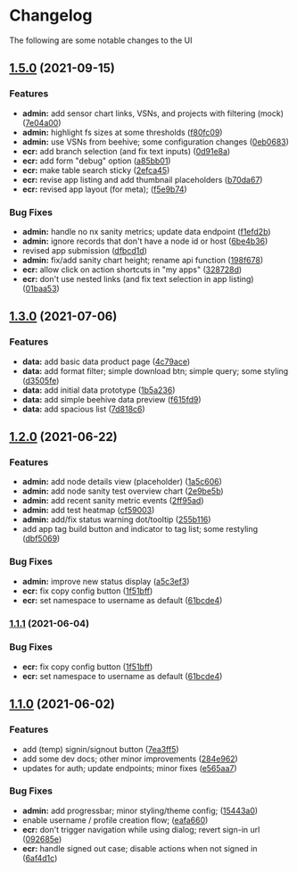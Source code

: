 # Changelog

The following are some notable changes to the UI


## [1.5.0](https://github.com/sagecontinuum/sage-gui/compare/v1.3.0...v1.5.0) (2021-09-15)


### Features

* **admin:** add sensor chart links, VSNs, and projects with filtering (mock) ([7e04a00](https://github.com/sagecontinuum/sage-gui/commit/7e04a00a22e4676f2a256e00eb14af9b4085a4f3))
* **admin:** highlight fs sizes at some thresholds ([f80fc09](https://github.com/sagecontinuum/sage-gui/commit/f80fc091c97dbeb84a9655bab51ce8cddbbc402e))
* **admin:** use VSNs from beehive; some configuration changes ([0eb0683](https://github.com/sagecontinuum/sage-gui/commit/0eb0683c2ab0fc550e5f8d37607204f79b86afb3))
* **ecr:** add branch selection (and fix text inputs) ([0d91e8a](https://github.com/sagecontinuum/sage-gui/commit/0d91e8a7f3105ea06ed0f99077309f63482c2bd0))
* **ecr:** add form "debug" option ([a85bb01](https://github.com/sagecontinuum/sage-gui/commit/a85bb01e1cf0709a958bf1828bc6c576878eee5f))
* **ecr:** make table search sticky ([2efca45](https://github.com/sagecontinuum/sage-gui/commit/2efca45cfe18034d0f19de3f287158933d3631f5))
* **ecr:** revise app listing and add thumbnail placeholders ([b70da67](https://github.com/sagecontinuum/sage-gui/commit/b70da67d1c56611a69ba0b67c7f51d3d2176c8ef))
* **ecr:** revised app layout (for meta); ([f5e9b74](https://github.com/sagecontinuum/sage-gui/commit/f5e9b74a453f45b80f1bf24bd8a7fc114f03752b))


### Bug Fixes

* **admin:** handle no nx sanity metrics; update data endpoint ([f1efd2b](https://github.com/sagecontinuum/sage-gui/commit/f1efd2b7e69cc7723d639705d040b2096aa5a988))
* **admin:** ignore records that don't have a node id or host ([6be4b36](https://github.com/sagecontinuum/sage-gui/commit/6be4b361d57cb0d1f8fd806ec691fa0415f4d45c))
* revised app submission ([dfbcd1d](https://github.com/sagecontinuum/sage-gui/commit/dfbcd1d544bd007c0947058a935702ff8caa5b47))
* **admin:** fix/add sanity chart height; rename api function ([198f678](https://github.com/sagecontinuum/sage-gui/commit/198f678dd815e6397bddf143c73d30da0e33ca22))
* **ecr:** allow click on action shortcuts in "my apps" ([328728d](https://github.com/sagecontinuum/sage-gui/commit/328728d5ec8e2ced93fa6c665c7066c5278c5773))
* **ecr:** don't use nested links (and fix text selection in app listing) ([01baa53](https://github.com/sagecontinuum/sage-gui/commit/01baa53007da9c67ce7d78d858e31bd440b70998))

## [1.3.0](https://github.com/sagecontinuum/sage-gui/compare/v1.2.0...v1.3.0) (2021-07-06)


### Features

* **data:** add basic data product page ([4c79ace](https://github.com/sagecontinuum/sage-gui/commit/4c79ace4321ec28e4139e37a99e5adb9a9121b77))
* **data:** add format filter; simple download btn; simple query; some styling ([d3505fe](https://github.com/sagecontinuum/sage-gui/commit/d3505fed7ac69f355e643420e4a7340bb9308862))
* **data:** add initial data prototype ([1b5a236](https://github.com/sagecontinuum/sage-gui/commit/1b5a2362e1ad4415b2fd6764130b9b87f2d41f20))
* **data:** add simple beehive data preview ([f615fd9](https://github.com/sagecontinuum/sage-gui/commit/f615fd9a3e4c3b6650f2bca7af0848d56e696267))
* **data:** add spacious list ([7d818c6](https://github.com/sagecontinuum/sage-gui/commit/7d818c60e779a7a7c385de39d33ae186169132e9))

## [1.2.0](https://github.com/sagecontinuum/sage-gui/compare/v1.1.0...v1.2.0) (2021-06-22)


### Features

* **admin:** add node details view (placeholder) ([1a5c606](https://github.com/sagecontinuum/sage-gui/commit/1a5c6069e533c98d8054de607cb88c95dc63b027))
* **admin:** add node sanity test overview chart ([2e9be5b](https://github.com/sagecontinuum/sage-gui/commit/2e9be5b5c5d6e5d171892a4f1b21d475fbeabc3f))
* **admin:** add recent sanity metric events ([2ff95ad](https://github.com/sagecontinuum/sage-gui/commit/2ff95ad797867670cb6da5fc97b06e08ef41eb3b))
* **admin:** add test heatmap ([cf59003](https://github.com/sagecontinuum/sage-gui/commit/cf59003201ee592de73b26c988748fbf78b15fb1))
* **admin:** add/fix status warning dot/tooltip ([255b116](https://github.com/sagecontinuum/sage-gui/commit/255b11605aa75ecf34898dc74e18fe28e5ddd0b6))
* add app tag build button and indicator to tag list; some restyling ([dbf5069](https://github.com/sagecontinuum/sage-gui/commit/dbf5069ca6e3e4182799e8ef037e344ea286f589))


### Bug Fixes

* **admin:** improve new status display ([a5c3ef3](https://github.com/sagecontinuum/sage-gui/commit/a5c3ef3ab80b6f35d4325b8ed6b95877d0edc5c3))
* **ecr:** fix copy config button ([1f51bff](https://github.com/sagecontinuum/sage-gui/commit/1f51bfffc175cd60cb917bc6d7765b23e754708c))
* **ecr:** set namespace to username as default ([61bcde4](https://github.com/sagecontinuum/sage-gui/commit/61bcde4a4e6ebe52941128aaf57d5a65f8a8082f))

### [1.1.1](https://github.com/sagecontinuum/sage-gui/compare/v1.1.0...v1.1.1) (2021-06-04)


### Bug Fixes

* **ecr:** fix copy config button ([1f51bff](https://github.com/sagecontinuum/sage-gui/commit/1f51bfffc175cd60cb917bc6d7765b23e754708c))
* **ecr:** set namespace to username as default ([61bcde4](https://github.com/sagecontinuum/sage-gui/commit/61bcde4a4e6ebe52941128aaf57d5a65f8a8082f))

## [1.1.0](https://github.com/sagecontinuum/sage-gui/compare/v1.0.0-alpha.0...v1.1.0) (2021-06-02)


### Features

* add (temp) signin/signout button ([7ea3ff5](https://github.com/sagecontinuum/sage-gui/commit/7ea3ff5563e83b453880f1276c41780a06513c3d))
* add some dev docs; other minor improvements ([284e962](https://github.com/sagecontinuum/sage-gui/commit/284e962b06621358b3febc0997e825a1f37f000b))
* updates for auth; update endpoints; minor fixes ([e565aa7](https://github.com/sagecontinuum/sage-gui/commit/e565aa75635383c9ae993b6a3419ed7be327c74d))


### Bug Fixes

* **admin:** add progressbar; minor styling/theme config; ([15443a0](https://github.com/sagecontinuum/sage-gui/commit/15443a0a3f31ef0a831286de285e5498057d7645))
* enable username / profile creation flow; ([eafa660](https://github.com/sagecontinuum/sage-gui/commit/eafa660d21f3f9755b7c4cdef21dcc5c835fa129))
* **ecr:** don't trigger navigation while using dialog; revert sign-in url ([092685e](https://github.com/sagecontinuum/sage-gui/commit/092685ec90f558a63d062a3f7fd5b96e12fc8adf))
* **ecr:** handle signed out case; disable actions when not signed in ([6af4d1c](https://github.com/sagecontinuum/sage-gui/commit/6af4d1c58ee02b3d327a0314bc4271735e5d4f34))
